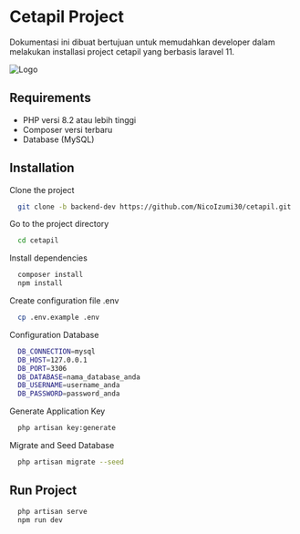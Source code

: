 
# Cetapil Project

Dokumentasi ini dibuat bertujuan untuk memudahkan developer dalam melakukan installasi project cetapil yang berbasis laravel 11.




![Logo](https://i.postimg.cc/FFqn6Bv0/wp11840910-frieren-wallpapers-1.jpg)


## Requirements

- PHP versi 8.2 atau lebih tinggi
- Composer versi terbaru
- Database (MySQL)




## Installation

Clone the project

```bash
  git clone -b backend-dev https://github.com/NicoIzumi30/cetapil.git
```
Go to the project directory
```bash
  cd cetapil
```
Install dependencies
```bash
  composer install
  npm install
```
Create configuration file .env
```bash
  cp .env.example .env
```
Configuration Database
```bash
  DB_CONNECTION=mysql
  DB_HOST=127.0.0.1
  DB_PORT=3306
  DB_DATABASE=nama_database_anda
  DB_USERNAME=username_anda
  DB_PASSWORD=password_anda
```
Generate Application Key
```bash
  php artisan key:generate
```
Migrate and Seed Database
```bash
  php artisan migrate --seed
```
## Run Project
```bash
  php artisan serve
  npm run dev
```